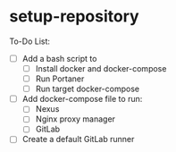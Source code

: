 # setup-repository

To-Do List:

- [ ] Add a bash script to
  - [ ] Install docker and docker-compose
  - [ ] Run Portaner
  - [ ] Run target docker-compose
- [ ] Add docker-compose file to run:
  - [ ] Nexus
  - [ ] Nginx proxy manager
  - [ ] GitLab
- [ ] Create a default GitLab runner
